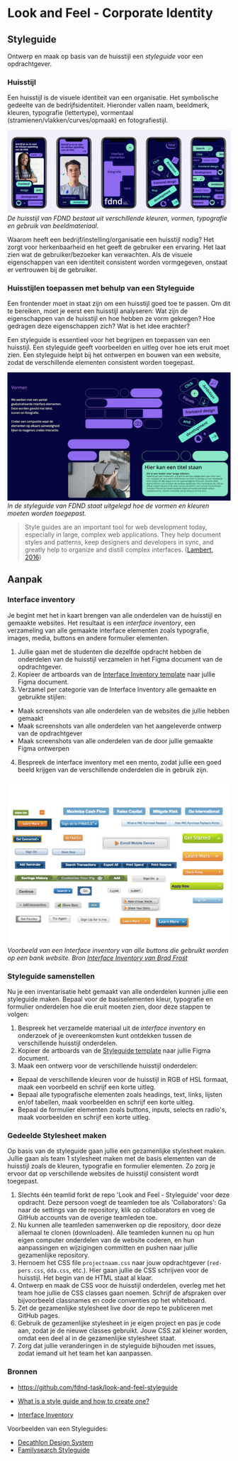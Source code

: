 # Look and Feel - Corporate Identity

## Styleguide

Ontwerp en maak op basis van de huisstijl een *styleguide* voor een opdrachtgever.



### Huisstijl

Een huisstijl is de visuele identiteit van een organisatie. Het symbolische gedeelte van de bedrijfsidentiteit.
Hieronder vallen naam, beeldmerk, kleuren, typografie (lettertype), vormentaal (stramienen/vlakken/curves/opmaak) en fotografiestijl.

![](fdnd-huisstijl.png)
*De huisstijl van FDND bestaat uit verschillende kleuren, vormen, typografie en gebruik van beeldmateriaal.*

Waarom heeft een bedrijf/instelling/organisatie een huisstijl nodig?
Het zorgt voor herkenbaarheid en het geeft de gebruiker een ervaring. Het laat zien wat de gebruiker/bezoeker kan verwachten. Als de visuele eigenschappen van een identiteit consistent worden vormgegeven, onstaat er vertrouwen bij de gebruiker.

### Huisstijlen toepassen met behulp van een Styleguide

Een frontender moet in staat zijn om een huisstijl goed toe te passen. Om dit te bereiken, moet je eerst een huisstijl analyseren: Wat zijn de eigenschappen van de huisstijl en hoe hebben ze vorm gekregen? Hoe gedragen deze eigenschappen zich? Wat is het idee erachter?

Een styleguide is essentieel voor het begrijpen en toepassen van een huisstijl. Een styleguide geeft voorbeelden en uitleg over hoe iets eruit moet zien. Een styleguide helpt bij het ontwerpen en bouwen van een website, zodat de verschillende elementen consistent worden toegepast.

![](fdnd-styleguide-1.png)
*In de styleguide van FDND staat uitgelegd hoe de vormen en kleuren moeten worden toegepast.*

> Style guides are an important tool for web development today, especially in large, complex web applications. They help document styles and patterns, keep designers and developers in sync, and greatly help to organize and distill complex interfaces. ([Lambert, 2016](https://www.smashingmagazine.com/2016/05/creating-a-living-style-guide-case-study/))

## Aanpak

### Interface inventory

Je begint met het in kaart brengen van alle onderdelen van de huisstijl en gemaakte websites. Het resultaat is een *interface inventory*, een verzameling van alle gemaakte interface elementen zoals typografie, images, media, buttons en andere formulier elementen.
 
 1. Jullie gaan met de studenten die dezelfde opdracht hebben de onderdelen van de huisstijl verzamelen in het Figma document van de opdrachtgever.
 2. Kopieer de artboards van de [Interface Inventory template](https://www.figma.com/design/Tox75iooqru0EvV3iLbkHw/Interface-Inventory?node-id=0-1&node-type=canvas&t=sZLKnogq564gwWdl-0) naar jullie Figma document. 
 3. Verzamel per categorie van de Interface Inventory alle gemaakte en gebruikte stijlen:
 - Maak screenshots van alle onderdelen van de websites die jullie hebben gemaakt
 - Maak screenshots van alle onderdelen van het aangeleverde ontwerp van de opdrachtgever
 - Maak screenshots van alle onderdelen van de door jullie gemaakte Figma ontwerpen
 4. Bespreek de interface inventory met een mento, zodat jullie een goed beeld krijgen van de verschillende onderdelen die in gebruik zijn.

![](interface-inventory-buttons-brad-frost.jpg)
*Voorbeeld van een Interface inventory van alle buttons die gebruikt worden op een bank website. Bron [Interface Inventory van Brad Frost](https://bradfrost.com/blog/post/interface-inventory/)*

<!--
#### interface inventory template

- Typography
    - Headings: headings, titels, subtitles, ...
    - Text elements: paragraphs, blockquotes, ...
    - Lists: bulleted, numbered, definition, ...
- Images
    - Logo's
    - Icons
    - Content images: different content images with borders, white space, ...
    - Image with captions
- Media
    - Video player
    - Audio player
    - Slideshow players
- Tables 
- Buttons
- Forms
    - Text inputs: text, email, url, password, ...
    - Select menu's
    - Radio/Checkbox Inputs
- Navigation
    - Primary Navigation
    - Tabs
    - Breadcrumbs
- Components
    - Carousels
    - Accordions
- ...
-->

### Styleguide samenstellen

Nu je een inventarisatie hebt gemaakt van alle onderdelen kunnen jullie een styleguide maken. 
Bepaal voor de basiselementen kleur, typografie en formulier onderdelen hoe die eruit moeten zien, door deze stappen te volgen:

1. Bespreek het verzamelde materiaal uit de _interface inventory_ en onderzoek of je overeenkomsten kunt ontdekken tussen de verschillende huisstijl onderdelen.
2. Kopieer de artboards van de [Styleguide template](https://www.figma.com/design/Tox75iooqru0EvV3iLbkHw/Interface-Inventory?node-id=9-5&node-type=canvas&t=EdEg1vNpxJgTyUlm-0) naar jullie Figma document. 
3. Maak een ontwerp voor de verschillende huisstijl onderdelen: 
- Bepaal de verschillende kleuren voor de huisstijl in RGB of HSL formaat, maak een voorbeeld en schrijf een korte uitleg.
- Bepaal alle typografische elementen zoals headings, text, links, lijsten en/of tabellen, maak voorbeelden en schrijf een korte uitleg.
- Bepaal de formulier elementen zoals buttons, inputs, selects en radio's, maak voorbeelden en schrijf een korte uitleg.


### Gedeelde Stylesheet maken

Op basis van de styleguide gaan jullie een gezamenlijke stylesheet maken. 
Jullie gaan als team 1 stylesheet maken met de basis elementen van de huisstijl zoals de kleuren, typografie en formulier elementen.
Zo zorg je ervoor dat op verschillende websites de huisstijl consistent wordt toegepast.

1. Slechts één teamlid forkt de repo 'Look and Feel - Styleguide' voor deze opdracht. Deze persoon voegt de teamleden toe als 'Collaborators': Ga naar de settings van de repository, klik op collaborators en voeg de GitHub accounts van de overige teamleden toe.
2. Nu kunnen alle teamleden samenwerken op die repository, door deze allemaal te clonen (downloaden). Alle teamleden kunnen nu op hun eigen computer onderdelen van de website coderen, en hun aanpassingen en wijzigingen committen en pushen naar jullie gezamenlijke repository. 
3. Hernoem het CSS file `projectnaam.css` naar jouw opdrachtgever (`red-pers.css`, `dda.css`, etc.). Hier gaan jullie de CSS schrijven voor de huisstijl. Het begin van de HTML staat al klaar.
4. Ontwerp en maak de CSS voor de huisstijl onderdelen, overleg met het team hoe jullie de CSS classes gaan noemen. Schrijf de afspraken over bijvoorbeeld classnames en code conventies op het whiteboard.
5. Zet de gezamenlijke stylesheet live door de repo te publiceren met GitHub pages. 
6. Gebruik de gezamenlijke stylesheet in je eigen project en pas je code aan, zodat je de nieuwe classes gebruikt. Jouw CSS zal kleiner worden, omdat een deel al in de gezamenlijke stylesheet staat.
7. Zorg dat jullie veranderingen in de styleguide bijhouden met issues, zodat iemand uit het team het kan aanpassen. 

### Bronnen

- https://github.com/fdnd-task/look-and-feel-styleguide

- [What is a style guide and how to create one?](https://www.figma.com/resource-library/what-is-a-style-guide/)
- [Interface Inventory](https://bradfrost.com/blog/post/interface-inventory/)

Voorbeelden van een Styleguides:
- [Decathlon Design System](https://www.decathlon.design/726f8c765/p/75e137-digital-overview) 
- [Familysearch Styleguide](https://www.familysearch.org/frontier/styleguide/)

